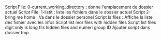 Script File: 0-current_working_directory : donne l'emplacement de dossier actuel
Script File: 1-listit : liste les fichiers dans le dossier actuel 
Script 2-bring me home : Va dans le dossier personel
Script ls files : Affiche la liste des fishier avec les infos
Script list  mor files with hidden files
Script list files digit only ls long fils hidden files and numeri group ID
Ajouter script dans dossier tmp
